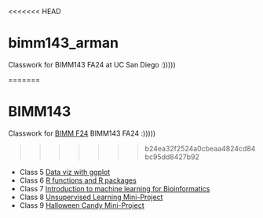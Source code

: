 <<<<<<< HEAD
# bimm143_arman
Classwork for BIMM143 FA24 at UC San Diego :)))))

=======
# BIMM143
Classwork for [BIMM F24](https://github.com/arfarahani/bimm143_arman/blob/main/README.md) BIMM143 FA24 :)))))
>>>>>>> b24ea32f2524a0cbeaa4824cd84bc95dd8427b92


- Class 5 [Data viz with ggplot](https://github.com/arfarahani/bimm143_arman/tree/main/class05/class05.md)
- Class 6 [R functions and R packages]([Class6/class06.md](https://github.com/arfarahani/bimm143_arman/blob/main/Class6/class06.md))
- Class 7 [Introduction to machine learning for Bioinformatics](https://github.com/arfarahani/bimm143_arman/tree/main/Class7/class07.md)
- Class 8 [Unsupervised Learning Mini-Project](https://github.com/arfarahani/bimm143_arman/tree/main/class8)
- Class 9 [Halloween Candy Mini-Project](https://github.com/arfarahani/bimm143_arman/tree/main/class9)
